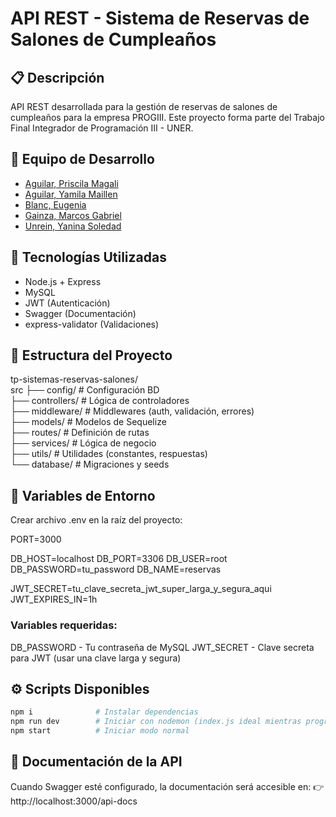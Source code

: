 # API REST - Sistema de Reservas de Salones de Cumpleaños

## 📋 Descripción
API REST desarrollada para la gestión de reservas de salones de cumpleaños para la empresa PROGIII. Este proyecto forma parte del Trabajo Final Integrador de Programación III - UNER.

## 👥 Equipo de Desarrollo
- [Aguilar, Priscila Magali](https://github.com/PriscilaAguilar1214)
- [Aguilar, Yamila Maillen](https://github.com/YamilaAguilar)
- [Blanc, Eugenia](https://github.com/eugenialite)
- [Gainza, Marcos Gabriel](https://github.com/marcosgainza)
- [Unrein, Yanina Soledad](https://github.com/Yanina-Unrein)

## 🚀 Tecnologías Utilizadas

- Node.js + Express
- MySQL
- JWT (Autenticación)
- Swagger (Documentación)
- express-validator (Validaciones)

## 📁 Estructura del Proyecto   
tp-sistemas-reservas-salones/   
src
    ├── config/          # Configuración BD   
    ├── controllers/     # Lógica de controladores       
    ├── middleware/      # Middlewares (auth, validación, errores)   
    ├── models/          # Modelos de Sequelize   
    ├── routes/          # Definición de rutas   
    ├── services/        # Lógica de negocio   
    ├── utils/           # Utilidades (constantes, respuestas)   
    └── database/        # Migraciones y seeds      

## 🔧 Variables de Entorno
Crear archivo .env en la raíz del proyecto:

PORT=3000

DB_HOST=localhost
DB_PORT=3306
DB_USER=root
DB_PASSWORD=tu_password
DB_NAME=reservas

JWT_SECRET=tu_clave_secreta_jwt_super_larga_y_segura_aqui
JWT_EXPIRES_IN=1h

### Variables requeridas:
DB_PASSWORD - Tu contraseña de MySQL
JWT_SECRET - Clave secreta para JWT (usar una clave larga y segura)

## ⚙️ Scripts Disponibles
```bash
npm i              # Instalar dependencias
npm run dev        # Iniciar con nodemon (index.js ideal mientras programás)
npm start          # Iniciar modo normal
```

## 📖 Documentación de la API

Cuando Swagger esté configurado, la documentación será accesible en:
👉 http://localhost:3000/api-docs
